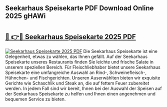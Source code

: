## Seekarhaus Speisekarte PDF Download Online 2025 gHAWi

# <h2><a href="http://gcdccu.nevu.top/?p=Seekarhaus+Speisekarte">🔗 👉🔴 Seekarhaus Speisekarte 2025 PDF</a></h2>

[![Seekarhaus Speisekarte 2025 PDF](https://i.imgur.com/dBaPXMq.png)](http://gcdccu.nevu.top/?p=Seekarhaus+Speisekarte)
Die Seekarhaus Speisekarte ist eine Gelegenheit, etwas zu wählen, das Ihnen gefällt. Auf der Seekarhaus Speisekarte unseres Restaurants finden Sie leichte und frische Salate in unserem speziellen Bereich. Für Fleischliebhaber bietet unsere Seekarhaus Speisekarte eine umfangreiche Auswahl an Rind-, Schweinefleisch-, Hühnchen- und Fischgerichten. Unseren Auserwählten bieten wir exquisite Gerichte wie Schaschlik und Steak an, die auf fettem Feuer zubereitet werden. In jedem Fall sind wir bereit, Ihnen bei der Auswahl der Speisen auf der Seekarhaus Speisekarte zu helfen und Ihnen einen angenehmen und bequemen Service zu bieten.
